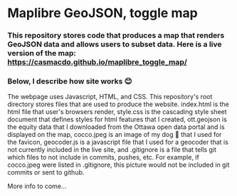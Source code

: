 # Maplibre GeoJSON, toggle map

### This repository stores code that produces a map that renders GeoJSON data and allows users to subset data. Here is a live version of the map: https://casmacdo.github.io/maplibre_toggle_map/

### Below, I describe how site works 😊

The webpage uses Javascript, HTML, and CSS. This repository's root directory stores files that are used to produce the website. index.html is the html file that user's browsers render, style.css is the cascading style sheet document that defines styles for html features that I created, ott.geojson is the equity data that I downloaded from the Ottawa open data portal and is displayed on the map, cocco.jpeg is an image of my dog 🐶 that I used for the favicon, geocoder.js is a javascript file that I used for a geocoder that is not currently included in the live site, and .gitignore is a file that tells git which files to not include in commits, pushes, etc. For example, if cocco.jpeg were listed in .gitignore, this picture would not be included in git commits or sent to github.


More info to come...

```

```

